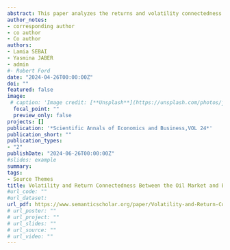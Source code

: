 ```yaml
---
abstract: This paper analyzes the returns and volatility connectedness between oil prices and Eurozone sector returns during the global financial crisis. We employ the TVP-VAR frequency connectedness approach with daily data of Brent prices and 18 Eurozone supersector indices from 15 November 2014 to 24 November 2023. Our results show a high average connectedness of the returns and volatilities. Industrial Goods are the largest transmitter contrariwise Media supersector is the largest receiver of shocks on returns. However, Industrial Goods and Services transmit the highest volatility shocks in conjunction, the Media has the highest receiver volatility indices. The time-varying connectedness (TCI) of returns and volatilities in both show a drastic increase in March 2020. This increase is a result of COVID-19. Whereas, there has been no rise in connectivity following Russia’s invasion of Ukraine.
author_notes:
- corresponding author
- co author
- Co author
authors:
- Lamia SEBAI
- Yasmina JABER
- admin
#- Robert Ford
date: "2024-04-26T00:00:00Z"
doi: ""
featured: false
image:
 # caption: 'Image credit: [**Unsplash**](https://unsplash.com/photos/jdD8gXaTZsc)'
  focal_point: ""
  preview_only: false
projects: []
publication: '*Scientific Annals of Economics and Business,VOL 24*'
publication_short: ""
publication_types:
- "2"
publishDate: "2024-06-26T00:00:00Z"
#slides: example
summary:
tags:
- Source Themes
title: Volatility and Return Connectedness Between the Oil Market and Eurozone Sectors During the Financial Crisis A TVP-VAR Frequency Connectedness Approach
#url_code: ""
#url_dataset: 
url_pdf: https://www.semanticscholar.org/paper/Volatility-and-Return-Connectedness-Between-the-Oil-Sebai-Jaber/83f2b212284f54f6e9a683da89b141a916f773b5
# url_poster: ""
# url_project: ""
# url_slides: ""
# url_source: ""
# url_video: ""
---
```


